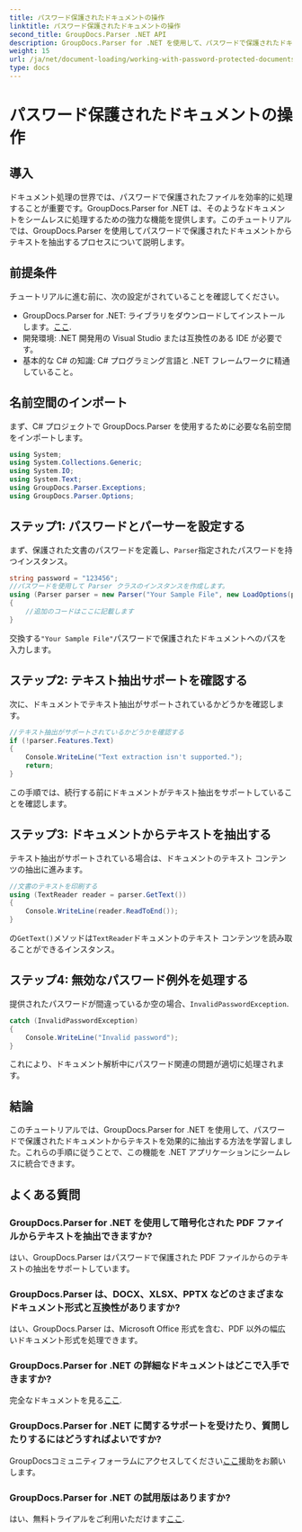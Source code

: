 ```yaml
---
title: パスワード保護されたドキュメントの操作
linktitle: パスワード保護されたドキュメントの操作
second_title: GroupDocs.Parser .NET API
description: GroupDocs.Parser for .NET を使用して、パスワードで保護されたドキュメントからテキストを抽出する方法を学習します。ドキュメント処理機能を強化します。
weight: 15
url: /ja/net/document-loading/working-with-password-protected-documents/
type: docs
---
```

# パスワード保護されたドキュメントの操作

## 導入
ドキュメント処理の世界では、パスワードで保護されたファイルを効率的に処理することが重要です。GroupDocs.Parser for .NET は、そのようなドキュメントをシームレスに処理するための強力な機能を提供します。このチュートリアルでは、GroupDocs.Parser を使用してパスワードで保護されたドキュメントからテキストを抽出するプロセスについて説明します。
## 前提条件
チュートリアルに進む前に、次の設定がされていることを確認してください。
-  GroupDocs.Parser for .NET: ライブラリをダウンロードしてインストールします。[ここ](https://releases.groupdocs.com/parser/net/).
- 開発環境: .NET 開発用の Visual Studio または互換性のある IDE が必要です。
- 基本的な C# の知識: C# プログラミング言語と .NET フレームワークに精通していること。

## 名前空間のインポート
まず、C# プロジェクトで GroupDocs.Parser を使用するために必要な名前空間をインポートします。
```csharp
using System;
using System.Collections.Generic;
using System.IO;
using System.Text;
using GroupDocs.Parser.Exceptions;
using GroupDocs.Parser.Options;
```

## ステップ1: パスワードとパーサーを設定する
まず、保護された文書のパスワードを定義し、`Parser`指定されたパスワードを持つインスタンス。
```csharp
string password = "123456";
//パスワードを使用して Parser クラスのインスタンスを作成します。
using (Parser parser = new Parser("Your Sample File", new LoadOptions(password)))
{
    //追加のコードはここに記載します
}
```
交換する`"Your Sample File"`パスワードで保護されたドキュメントへのパスを入力します。
## ステップ2: テキスト抽出サポートを確認する
次に、ドキュメントでテキスト抽出がサポートされているかどうかを確認します。
```csharp
//テキスト抽出がサポートされているかどうかを確認する
if (!parser.Features.Text)
{
    Console.WriteLine("Text extraction isn't supported.");
    return;
}
```
この手順では、続行する前にドキュメントがテキスト抽出をサポートしていることを確認します。
## ステップ3: ドキュメントからテキストを抽出する
テキスト抽出がサポートされている場合は、ドキュメントのテキスト コンテンツの抽出に進みます。
```csharp
//文書のテキストを印刷する
using (TextReader reader = parser.GetText())
{
    Console.WriteLine(reader.ReadToEnd());
}
```
の`GetText()`メソッドは`TextReader`ドキュメントのテキスト コンテンツを読み取ることができるインスタンス。
## ステップ4: 無効なパスワード例外を処理する
提供されたパスワードが間違っているか空の場合、`InvalidPasswordException`.
```csharp
catch (InvalidPasswordException)
{
    Console.WriteLine("Invalid password");
}
```
これにより、ドキュメント解析中にパスワード関連の問題が適切に処理されます。

## 結論
このチュートリアルでは、GroupDocs.Parser for .NET を使用して、パスワードで保護されたドキュメントからテキストを効果的に抽出する方法を学習しました。これらの手順に従うことで、この機能を .NET アプリケーションにシームレスに統合できます。

## よくある質問
### GroupDocs.Parser for .NET を使用して暗号化された PDF ファイルからテキストを抽出できますか?
はい、GroupDocs.Parser はパスワードで保護された PDF ファイルからのテキストの抽出をサポートしています。
### GroupDocs.Parser は、DOCX、XLSX、PPTX などのさまざまなドキュメント形式と互換性がありますか?
はい、GroupDocs.Parser は、Microsoft Office 形式を含む、PDF 以外の幅広いドキュメント形式を処理できます。
### GroupDocs.Parser for .NET の詳細なドキュメントはどこで入手できますか?
完全なドキュメントを見る[ここ](https://tutorials.groupdocs.com/parser/net/).
### GroupDocs.Parser for .NET に関するサポートを受けたり、質問したりするにはどうすればよいですか?
 GroupDocsコミュニティフォーラムにアクセスしてください[ここ](https://forum.groupdocs.com/c/parser/17)援助をお願いします。
### GroupDocs.Parser for .NET の試用版はありますか?
はい、無料トライアルをご利用いただけます[ここ](https://releases.groupdocs.com/).